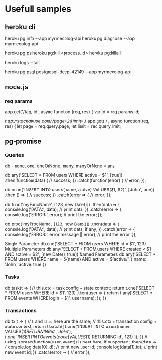 # Usefull samples

## heroku cli
heroku pg:info --app myrmecolog-api
heroku pg:diagnose --app myrmecolog-api

heroku pg:ps
heroku pg:kill <process_id>
heroku pg:killall

heroku logs --tail

heroku pg:psql postgresql-deep-42149 --app myrmecolog-api

## node.js

### req params
app.get('/tag/:id', async function (req, res) {
    var id = req.params.id;

*http://stackabuse.com/?page=2&limit=3*
app.get('/', async function(req, res) {
    let page = req.query.page;
    let limit = req.query.limit;

## pg-promise

### Queries

db - none, one, oneOrNone, many, manyOrNone = any. 

db.any('SELECT * FROM users WHERE active = $1', [true])
    .then(function(data) {
        // success;
    })
    .catch(function(error) {
        // error;
    });

db.none('INSERT INTO users(name, active) VALUES($1, $2)', ['John', true])
    .then(() => {
        // success;
    })
    .catch(error => {
        // error;
    });

db.func('myFuncName', [123, new Date()])
    .then(data => {
        console.log('DATA:', data); // print data;
    })
    .catch(error => {
        console.log('ERROR:', error); // print the error;
    });

db.proc('myProcName', [123, new Date()])
    .then(data => {
        console.log('DATA:', data); // print data, if any;
    })
    .catch(error => {
        console.log('ERROR:', error.message || error); // print the error;
    });

Single Parameter
    db.one('SELECT * FROM users WHERE id = $1', 123)
Multiple Parameters
    db.any('SELECT * FROM users WHERE created < $1 AND active = $2', [new Date(), true])
Named Parameters
    db.any('SELECT * FROM users WHERE name = ${name} AND active = $/active/',
    {
        name: 'John',
        active: true
    })

### Tasks
db.task(t => {
        // this.ctx = task config + state context;
        return t.one('SELECT * FROM users WHERE id = $1', 123)
            .then(user => {
                return t.any('SELECT * FROM events WHERE login = $1', user.name);
            });
    })

### Transactions
db.tx(t => {
        // `t` and `this` here are the same;
        // this.ctx = transaction config + state context;
        return t.batch([
            t.one('INSERT INTO users(name) VALUES($1) RETURNING id', 'John'),
            t.one('INSERT INTO events(code) VALUES($1) RETURNING id', 123)
        ]);
    })
    // using .spread(function(user, event)) is best here, if supported;
    .then(data => {
        console.log(data[0].id); // print new user id;
        console.log(data[1].id); // print new event id;
    })
    .catch(error => {
        // error
    });